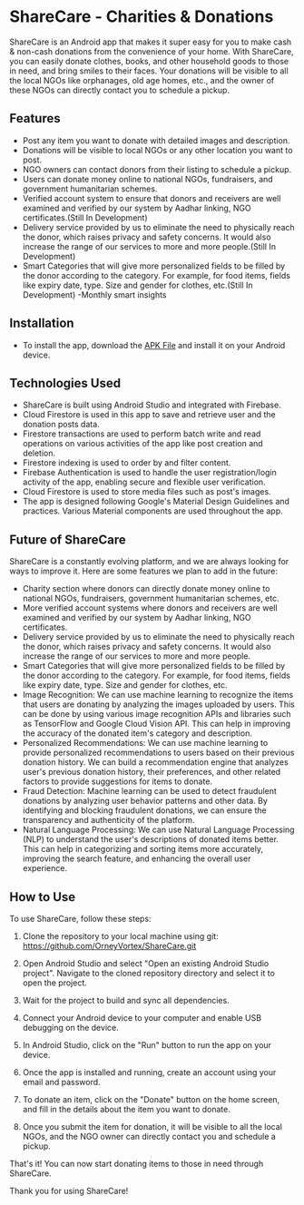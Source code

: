 # ShareCare - Charities & Donations
ShareCare is an Android app that makes it super easy for you to make cash & non-cash donations from the convenience of your home. With ShareCare, you can easily donate clothes, books, and other household goods to those in need, and bring smiles to their faces. Your donations will be visible to all the local NGOs like orphanages, old age homes, etc., and the owner of these NGOs can directly contact you to schedule a pickup.

## Features
- Post any item you want to donate with detailed images and description.
- Donations will be visible to local NGOs or any other location you want to post.
- NGO owners can contact donors from their listing to schedule a pickup.
- Users can donate money online to national NGOs, fundraisers, and government humanitarian schemes.
- Verified account system to ensure that donors and receivers are well examined and verified by our system by Aadhar linking, NGO certificates.(Still In Development)
- Delivery service provided by us to eliminate the need to physically reach the donor, which raises privacy and safety concerns. It would also increase the range of our services to more and more people.(Still In Development)
- Smart Categories that will give more personalized fields to be filled by the donor according to the category. For example, for food items, fields like expiry date, type. Size and gender for clothes, etc.(Still In Development)
-Monthly smart insights


## Installation

- To install the app, download the [APK File](https://github.com/OrneyVortex/ShareCare/blob/master/app-debug.apk) and install it on your Android device.
## Technologies Used
- ShareCare is built using Android Studio and integrated with Firebase.
- Cloud Firestore is used in this app to save and retrieve user and the donation posts data.
- Firestore transactions are used to perform batch write and read operations on various activities of the app like post creation and deletion.
- Firestore indexing is used to order by and filter content.
- Firebase Authentication is used to handle the user registration/login activity of the app, enabling secure and flexible user verification.
- Cloud Firestore is used to store media files such as post's images.
- The app is designed following Google's Material Design Guidelines and practices. Various Material components are used throughout the app.

## Future of ShareCare
ShareCare is a constantly evolving platform, and we are always looking for ways to improve it. Here are some features we plan to add in the future:

- Charity section where donors can directly donate money online to national NGOs, fundraisers, government humanitarian schemes, etc.
- More verified account systems where donors and receivers are well examined and verified by our system by Aadhar linking, NGO certificates.
- Delivery service provided by us to eliminate the need to physically reach the donor, which raises privacy and safety concerns. It would also increase the range of our services to more and more people.
- Smart Categories that will give more personalized fields to be filled by the donor according to the category. For example, for food items, fields like expiry date, type. Size and gender for clothes, etc.
- Image Recognition: We can use machine learning to recognize the items that users are donating by analyzing the images uploaded by users. This can be done by using various image recognition APIs and libraries such as TensorFlow and Google Cloud Vision API. This can help in improving the accuracy of the donated item's category and description.
- Personalized Recommendations: We can use machine learning to provide personalized recommendations to users based on their previous donation history. We can build a recommendation engine that analyzes user's previous donation history, their preferences, and other related factors to provide suggestions for items to donate.
- Fraud Detection: Machine learning can be used to detect fraudulent donations by analyzing user behavior patterns and other data. By identifying and blocking fraudulent donations, we can ensure the transparency and authenticity of the platform.
- Natural Language Processing: We can use Natural Language Processing (NLP) to understand the user's descriptions of donated items better. This can help in categorizing and sorting items more accurately, improving the search feature, and enhancing the overall user experience.

## How to Use
To use ShareCare, follow these steps:

1) Clone the repository to your local machine using git:
https://github.com/OrneyVortex/ShareCare.git

2) Open Android Studio and select "Open an existing Android Studio project". Navigate to the cloned repository directory and select it to open the project.

3) Wait for the project to build and sync all dependencies.

4) Connect your Android device to your computer and enable USB debugging on the device.

5) In Android Studio, click on the "Run" button to run the app on your device.

6) Once the app is installed and running, create an account using your email and password.

7) To donate an item, click on the "Donate" button on the home screen, and fill in the details about the item you want to donate.

8) Once you submit the item for donation, it will be visible to all the local NGOs, and the NGO owner can directly contact you and schedule a pickup.

That's it! You can now start donating items to those in need through ShareCare.



Thank you for using ShareCare!

